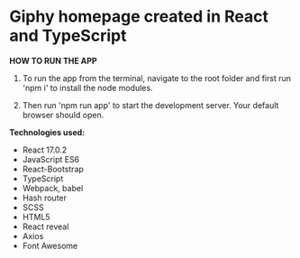 # Giphy homepage created in React and TypeScript

**HOW TO RUN THE APP**

1. To run the app from the terminal, navigate to the root folder and first run 'npm i' to install the node modules.

2. Then run 'npm run app' to start the development server. Your default browser should open.


**Technologies used:**

- React 17.0.2
- JavaScript ES6
- React-Bootstrap
- TypeScript
- Webpack, babel
- Hash router
- SCSS
- HTML5
- React reveal
- Axios
- Font Awesome


